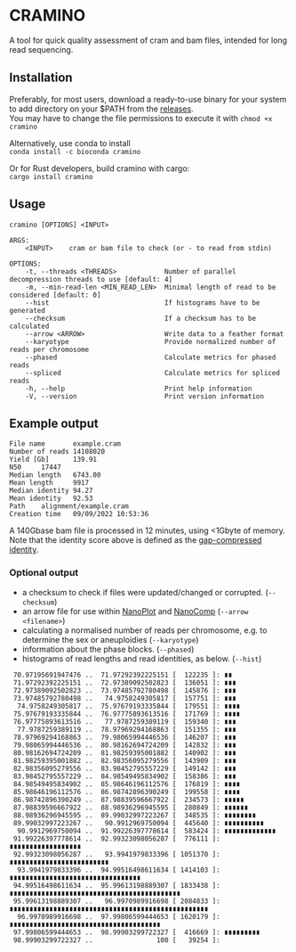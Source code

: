 # CRAMINO

A tool for quick quality assessment of cram and bam files, intended for long read sequencing.

## Installation

Preferably, for most users, download a ready-to-use binary for your system to add directory on your $PATH from the [releases](https://github.com/wdecoster/cramino/releases).  
You may have to change the file permissions to execute it with `chmod +x cramino`

Alternatively, use conda to install  
`conda install -c bioconda cramino`

Or for Rust developers, build cramino with cargo:  
`cargo install cramino`

## Usage

```text
cramino [OPTIONS] <INPUT>

ARGS:
    <INPUT>    cram or bam file to check (or - to read from stdin)

OPTIONS:
    -t, --threads <THREADS>            Number of parallel decompression threads to use [default: 4]
    -m, --min-read-len <MIN_READ_LEN>  Minimal length of read to be considered [default: 0]
    --hist                             If histograms have to be generated
    --checksum                         If a checksum has to be calculated
    --arrow <ARROW>                    Write data to a feather format
    --karyotype                        Provide normalized number of reads per chromosome
    --phased                           Calculate metrics for phased reads
    --spliced                          Calculate metrics for spliced reads
    -h, --help                         Print help information
    -V, --version                      Print version information
```

## Example output

```text
File name       example.cram
Number of reads 14108020
Yield [Gb]      139.91
N50     17447
Median length   6743.00
Mean length     9917
Median identity 94.27
Mean identity   92.53
Path    alignment/example.cram
Creation time   09/09/2022 10:53:36
```

A 140Gbase bam file is processed in 12 minutes, using <1Gbyte of memory. Note that the identity score above is defined as the [gap-compressed identity](https://lh3.github.io/2018/11/25/on-the-definition-of-sequence-identity).

### Optional output

* a checksum to check if files were updated/changed or corrupted. (`--checksum`)
* an arrow file for use within [NanoPlot](https://github.com/wdecoster/NanoPlot) and [NanoComp](https://github.com/wdecoster/nanocomp) (`--arrow <filename>`)
* calculating a normalised number of reads per chromosome, e.g. to determine the sex or aneuploidies (`--karyotype`)
* information about the phase blocks. (`--phased`)
* histograms of read lengths and read identities, as below. (`--hist`)

```text
 70.97195691947476 ..  71.97292392225151 [  122235 ]: ∎∎
 71.97292392225151 ..  72.97389092502823 [  136051 ]: ∎∎∎
 72.97389092502823 ..  73.97485792780498 [  145876 ]: ∎∎∎
 73.97485792780498 ..   74.9758249305817 [  157751 ]: ∎∎∎
  74.9758249305817 ..  75.97679193335844 [  179551 ]: ∎∎∎∎
 75.97679193335844 ..  76.97775893613516 [  171769 ]: ∎∎∎∎
 76.97775893613516 ..   77.9787259389119 [  159340 ]: ∎∎∎
  77.9787259389119 ..  78.97969294168863 [  151355 ]: ∎∎∎
 78.97969294168863 ..  79.98065994446536 [  146207 ]: ∎∎∎
 79.98065994446536 ..  80.98162694724209 [  142832 ]: ∎∎∎
 80.98162694724209 ..  81.98259395001882 [  140902 ]: ∎∎∎
 81.98259395001882 ..  82.98356095279556 [  143909 ]: ∎∎∎
 82.98356095279556 ..  83.98452795557229 [  149142 ]: ∎∎∎
 83.98452795557229 ..  84.98549495834902 [  158386 ]: ∎∎∎
 84.98549495834902 ..  85.98646196112576 [  176819 ]: ∎∎∎∎
 85.98646196112576 ..  86.98742896390249 [  199558 ]: ∎∎∎∎
 86.98742896390249 ..  87.98839596667922 [  234573 ]: ∎∎∎∎∎
 87.98839596667922 ..  88.98936296945595 [  280849 ]: ∎∎∎∎∎∎
 88.98936296945595 ..  89.99032997223267 [  348535 ]: ∎∎∎∎∎∎∎∎
 89.99032997223267 ..   90.9912969750094 [  445640 ]: ∎∎∎∎∎∎∎∎∎∎
  90.9912969750094 ..  91.99226397778614 [  583424 ]: ∎∎∎∎∎∎∎∎∎∎∎∎∎
 91.99226397778614 ..  92.99323098056287 [  776111 ]: ∎∎∎∎∎∎∎∎∎∎∎∎∎∎∎∎∎∎
 92.99323098056287 ..   93.9941979833396 [ 1051370 ]: ∎∎∎∎∎∎∎∎∎∎∎∎∎∎∎∎∎∎∎∎∎∎∎∎∎
  93.9941979833396 ..  94.99516498611634 [ 1414103 ]: ∎∎∎∎∎∎∎∎∎∎∎∎∎∎∎∎∎∎∎∎∎∎∎∎∎∎∎∎∎∎∎∎∎
 94.99516498611634 ..  95.99613198889307 [ 1833438 ]: ∎∎∎∎∎∎∎∎∎∎∎∎∎∎∎∎∎∎∎∎∎∎∎∎∎∎∎∎∎∎∎∎∎∎∎∎∎∎∎∎∎∎∎
 95.99613198889307 ..   96.9970989916698 [ 2084833 ]: ∎∎∎∎∎∎∎∎∎∎∎∎∎∎∎∎∎∎∎∎∎∎∎∎∎∎∎∎∎∎∎∎∎∎∎∎∎∎∎∎∎∎∎∎∎∎∎∎∎∎
  96.9970989916698 ..  97.99806599444653 [ 1620179 ]: ∎∎∎∎∎∎∎∎∎∎∎∎∎∎∎∎∎∎∎∎∎∎∎∎∎∎∎∎∎∎∎∎∎∎∎∎∎∎
 97.99806599444653 ..  98.99903299722327 [  416669 ]: ∎∎∎∎∎∎∎∎∎
 98.99903299722327 ..                100 [   39254 ]:
```
